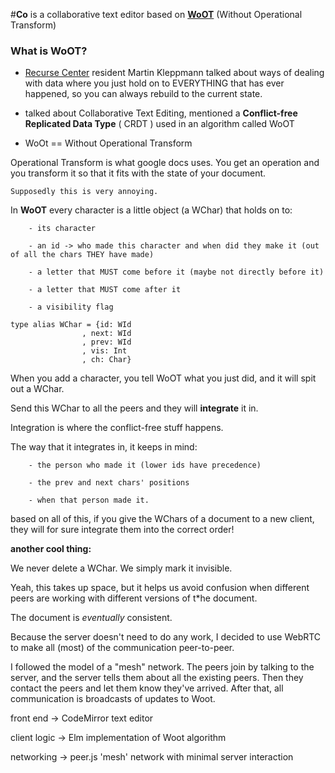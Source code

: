 #**Co** is a collaborative text editor
based on **[WoOT](https://hal.inria.fr/inria-00071240/document)** (Without Operational Transform)

### What is WoOT?

 - [Recurse Center](www.recurse.com) resident Martin Kleppmann talked about ways of dealing with data where you just hold on to EVERYTHING 
 		that has ever happened, so you can always rebuild to the current state.

 - talked about Collaborative Text Editing, mentioned a 
 		**Conflict-free Replicated Data Type** ( CRDT ) used in an algorithm called WoOT

 - WoOt == Without Operational Transform

 Operational Transform is what google docs uses. You get an operation and you 
 		transform it so that it fits with the state of your document. 

 	Supposedly this is very annoying.









 In **WoOT** every character is a little object (a WChar) that holds on to:
 		
 		- its character

 		- an id -> who made this character and when did they make it (out of all the chars THEY have made)

 		- a letter that MUST come before it (maybe not directly before it)

 		- a letter that MUST come after it

 		- a visibility flag

```
type alias WChar = {id: WId
                , next: WId
                , prev: WId
                , vis: Int
                , ch: Char}
```








 When you add a character, you tell WoOT what you just did, and it will spit out a WChar.

 Send this WChar to all the peers and they will **integrate** it in.

 Integration is where the conflict-free stuff happens. 

 The way that it integrates in, it keeps in mind: 

 		- the person who made it (lower ids have precedence)

 		- the prev and next chars' positions

 		- when that person made it.

 based on all of this, if you give the WChars of a document to a new client, they will for sure integrate them into the correct order!





**another cool thing:**

We never delete a WChar. We simply mark it invisible.

Yeah, this takes up space, but it helps us avoid confusion when different peers are working with different versions of t*he document.

The document is *eventually* consistent.



Because the server doesn't need to do any work, I decided to use WebRTC to make all (most) of the communication peer-to-peer.

I followed the model of a "mesh" network. The peers join by talking to the server, and the server tells them about all the existing peers.
Then they contact the peers and let them know they've arrived. After that, all communication is broadcasts of updates to Woot.





front end  -> CodeMirror text editor

client logic -> Elm implementation of Woot algorithm

networking -> peer.js 'mesh' network with minimal server interaction


